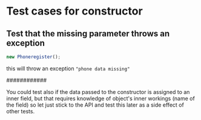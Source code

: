 # Test cases for constructor

## Test that the missing parameter throws an exception

```js
new Phoneregister();
```

this will throw an exception `"phone data missing"`

############

You could test also if the data passed to the constructor is assigned to an inner field, but that requires knowledge of object's inner workings (name of the field) so let just stick to the API and test this later as a side effect of other tests.
